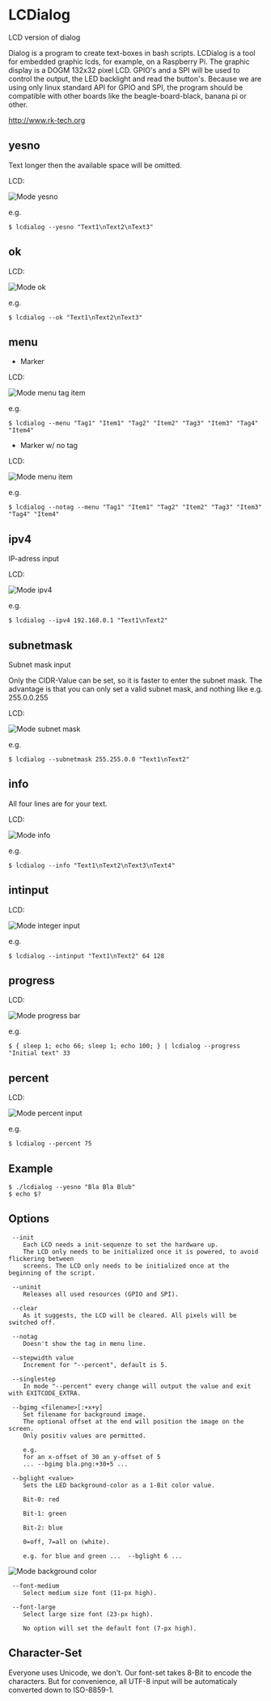 LCDialog
========

LCD version of dialog

Dialog is a program to create text-boxes in bash scripts. LCDialog is a tool for embedded graphic lcds, 
for example, on a Raspberry Pi. The graphic display is a DOGM 132x32 pixel LCD. GPIO's and a SPI will 
be used to control the output, the LED backlight and read the button's.
Because we are using only linux standard API for GPIO and SPI, the program should be compatible with other boards like
the beagle-board-black, banana pi or other.

http://www.rk-tech.org

yesno
-----

Text longer then the available space will be omitted.

LCD:

![Mode yesno](http://www.rk-tech.org/github/lcdialog/images/yesno.png)
 
e.g.

    $ lcdialog --yesno "Text1\nText2\nText3"

ok
----

LCD:

![Mode ok](http://www.rk-tech.org/github/lcdialog/images/ok.png)

e.g.

    $ lcdialog --ok "Text1\nText2\nText3"


menu
----

  - Marker

LCD:

![Mode menu tag item](http://www.rk-tech.org/github/lcdialog/images/menu_tag_item.png)

e.g.

    $ lcdialog --menu "Tag1" "Item1" "Tag2" "Item2" "Tag3" "Item3" "Tag4" "Item4"


  - Marker w/ no tag

LCD:

![Mode menu item](http://www.rk-tech.org/github/lcdialog/images/menu_item.png)

e.g.
 
    $ lcdialog --notag --menu "Tag1" "Item1" "Tag2" "Item2" "Tag3" "Item3" "Tag4" "Item4"

 
ipv4
----

IP-adress input


LCD:

![Mode ipv4](http://www.rk-tech.org/github/lcdialog/images/ipv4.png)

e.g.

    $ lcdialog --ipv4 192.168.0.1 "Text1\nText2"

subnetmask
-------

Subnet mask input

Only the CIDR-Value can be set, so it is faster to enter the subnet mask.
The advantage is that you can only set a valid subnet mask, and nothing like e.g. 255.0.0.255

LCD:

![Mode subnet mask](http://www.rk-tech.org/github/lcdialog/images/subnetmask.png)

e.g.

    $ lcdialog --subnetmask 255.255.0.0 "Text1\nText2"

 
info
------

All four lines are for your text.

LCD:

![Mode info](http://www.rk-tech.org/github/lcdialog/images/info.png)
 
e.g.

    $ lcdialog --info "Text1\nText2\nText3\nText4"


intinput
--------

LCD:

![Mode integer input](http://www.rk-tech.org/github/lcdialog/images/intinput.png)

e.g.

    $ lcdialog --intinput "Text1\nText2" 64 128


progress
--------

LCD:

![Mode progress bar](http://www.rk-tech.org/github/lcdialog/images/progress.gif)

e.g.

    $ { sleep 1; echo 66; sleep 1; echo 100; } | lcdialog --progress "Initial text" 33


percent
-------

LCD:

![Mode percent input](http://www.rk-tech.org/github/lcdialog/images/percent.png)

e.g.

    $ lcdialog --percent 75


 
Example 
-------

```
$ ./lcdialog --yesno "Bla Bla Blub"
$ echo $?
```


Options
-------

```
 --init
	Each LCD needs a init-sequenze to set the hardware up.
	The LCD only needs to be initialized once it is powered, to avoid flickering between
	screens. The LCD only needs to be initialized once at the beginning of the script.
	
 --uninit
	Releases all used resources (GPIO and SPI).

 --clear
	As it suggests, the LCD will be cleared. All pixels will be switched off.

 --notag
	Doesn't show the tag in menu line.

 --stepwidth value
	Increment for "--percent", default is 5.

 --singlestep
	In mode "--percent" every change will output the value and exit with EXITCODE_EXTRA.
	
 --bgimg <filename>[:+x+y]
	Set filename for background image.
	The optional offset at the end will position the image on the screen.
	Only positiv values are permitted.
	
	e.g. 
	for an x-offset of 30 an y-offset of 5
	... --bgimg bla.png:+30+5 ...
	
 --bglight <value>
	Sets the LED background-color as a 1-Bit color value.

	Bit-0: red

	Bit-1: green

	Bit-2: blue

	0=off, 7=all on (white).

	e.g. for blue and green ...  --bglight 6 ...
```
![Mode background color](http://www.rk-tech.org/github/lcdialog/images/color.gif)

```
 --font-medium
	Select medium size font (11-px high).

 --font-large
	Select large size font (23-px high).

	No option will set the default font (7-px high).
```	

Character-Set
-------------

Everyone uses Unicode, we don't. Our font-set takes 8-Bit to encode the characters.
But for convenience, all UTF-8 input will be automaticaly converted down to ISO-8859-1.

